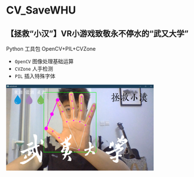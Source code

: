 # CV_SaveWHU 
## 【拯救“小汉”】VR小游戏致敬永不停水的“武又大学” 
Python 工具包 OpenCV+PIL+CVZone
- `OpenCV` 图像处理基础运算
- `CVZone` 人手检测
- `PIL` 插入特殊字体
<img src="./interface.png" width="400px">
